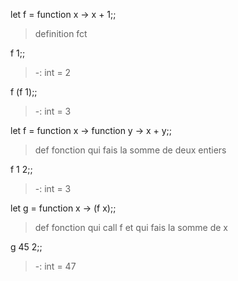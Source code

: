 let f = function x -> x + 1;;
>definition fct

f 1;;
>-: int = 2

f (f 1);;
>-: int = 3

let f = function x -> function y -> x + y;;
>def fonction qui fais la somme de deux entiers

f 1 2;;
>-: int = 3

let g = function x -> (f x);;
>def fonction qui call f et qui fais la somme de x

g 45 2;;
>-: int = 47